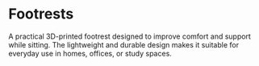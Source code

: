 # Footrests
A practical 3D-printed footrest designed to improve comfort and support while sitting. The lightweight and durable design makes it suitable for everyday use in homes, offices, or study spaces.
